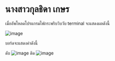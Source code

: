 # นางสาวกุลธิดา เกษร

เมื่ออัพโหลดโปรแกรมไฟกระพริบวิบวับ terminal จะแสดงผลดังนี้

![image](https://github.com/KUNTIDA234/Special-Topics-Computer-2023-LabSheet-01/assets/115066215/17efd102-fa6f-4f03-8512-3c31d0d2d36d)

บอร์ดจะแสดงค่าดังนี้ 

ดับ
![image](https://github.com/KUNTIDA234/Special-Topics-Computer-2023-LabSheet-01/assets/115066215/9843d516-1e37-4b2f-a041-fe8c7855418d)
ติด
![image](https://github.com/KUNTIDA234/Special-Topics-Computer-2023-LabSheet-01/assets/115066215/d309b531-0b8a-4227-a329-fa6119ec5e26)
